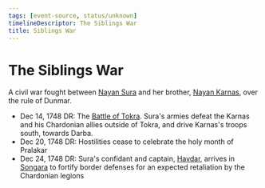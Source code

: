 ```yaml
---
tags: [event-source, status/unknown]
timelineDescriptor: The Siblings War
title: Siblings War
---
```


# The Siblings War

A civil war fought between [Nayan Sura](<../../people/dunmari/sura.md>) and her brother, [Nayan Karnas](<../../people/dunmari/nayan-karnas.md>), over the rule of Dunmar.

- Dec 14, 1748 DR: The [Battle of Tokra](<1748/12/battle-of-tokra.md>). Sura's armies defeat the Karnas and his Chardonian allies outside of Tokra, and drive Karnas's troops south, towards Darba. 
- Dec 20, 1748 DR: Hostilities cease to celebrate the holy month of Pralakar
- Dec 24, 1748 DR: Sura's confidant and captain, [Havdar](<../../people/dunmari/havdar.md>), arrives in [Songara](<../../gazetteer/greater-dunmar/realms/dunmar/central-dunmar/songara.md>) to fortify border defenses for an expected retaliation by the Chardonian legions